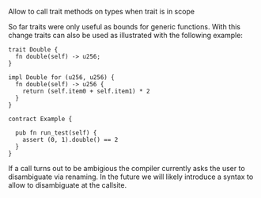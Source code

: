 Allow to call trait methods on types when trait is in scope

So far traits were only useful as bounds for generic functions.
With this change traits can also be used as illustrated with
the following example:

```
trait Double {
  fn double(self) -> u256;
}

impl Double for (u256, u256) {
  fn double(self) -> u256 {
    return (self.item0 + self.item1) * 2
  }
}

contract Example {

  pub fn run_test(self) {
    assert (0, 1).double() == 2
  }
}
```

If a call turns out to be ambigious the compiler currently asks the
user to disambiguate via renaming. In the future we will likely
introduce a syntax to allow to disambiguate at the callsite.

